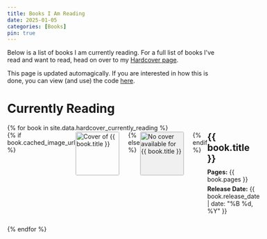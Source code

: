 ```yaml
---
title: Books I Am Reading
date: 2025-01-05
categories: [Books]
pin: true
---
```


Below is a list of books I am currently reading. For a full list of books I've read and want to read, head on over to my [Hardcover page](https://hardcover.app/@coreycarvalho).

This page is updated automagically. If you are interested in how this is done, you can view (and use) the code [here](https://github.com/coreycarvalho/ponderingpen.ink/blob/main/hardcover_fetcher.rb).

<div class="books-page">
  <h1>Currently Reading</h1>
  <ul class="books-list">
    {% for book in site.data.hardcover_currently_reading %}
    <li class="book-item">
      {% if book.cached_image_url %}
        <img src="{{ book.cached_image_url }}" alt="Cover of {{ book.title }}" class="book-cover" loading="lazy" />
      {% else %}
        <img src="/assets/images/placeholder.jpg" alt="No cover available for {{ book.title }}" class="book-cover placeholder" />
      {% endif %}
      <div class="book-details">
        <h2>{{ book.title }}</h2>
        <p><strong>Pages:</strong> {{ book.pages }}</p>
        <p><strong>Release Date:</strong> {{ book.release_date | date: "%B %d, %Y" }}</p>
      </div>
    </li>
    {% endfor %}
  </ul>
</div>

<style>
.books-list {
  list-style: none;
  padding: 0;
}
.book-item {
  display: flex;
  align-items: flex-start;
  margin-bottom: 20px;
}
.book-cover {
  width: 100px;
  height: auto;
  margin-right: 20px;
  object-fit: cover;
  border: 1px solid #ddd;
  border-radius: 4px;
}
.book-cover.placeholder {
  background-color: #f0f0f0;
}
.book-details h2 {
  margin: 0 0 10px 0;
}
.book-details p {
  margin: 5px 0;
}
@media (max-width: 600px) {
  .book-item {
    flex-direction: column;
    align-items: center;
  }
  .book-cover {
    margin-right: 0;
    margin-bottom: 10px;
  }
}
</style>
